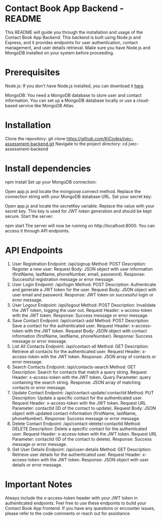 # Contact Book App Backend - README
This README will guide you through the installation and usage of the Contact Book App Backend. This backend is built using Node.js and Express, and it provides endpoints for user authentication, contact management, and user details retrieval. Make sure you have Node.js and MongoDB installed on your system before proceeding.

# Prerequisites
Node.js: If you don't have Node.js installed, you can download it [here](https://nodejs.org/en/download).

MongoDB: You need a MongoDB database to store user and contact information. You can set up a MongoDB database locally or use a cloud-based service like MongoDB Atlas.

# Installation
Clone the repository:
git clone https://github.com/KiCodes/jvec-assessment-backend.git
Navigate to the project directory:
cd jvec-assessment-backend


# Install dependencies
npm install
Set up your MongoDB connection:

Open app.js and locate the mongoose.connect method.
Replace the connection string with your MongoDB database URL.
Set your secret key:

Open app.js and locate the secretKey variable.
Replace the value with your secret key. This key is used for JWT token generation and should be kept secure.
Start the server:

npm start
The server will now be running on http://localhost:8000. You can access it through API endpoints.

# API Endpoints
1. User Registration
Endpoint: /api/signup
Method: POST
Description: Register a new user.
Request Body: JSON object with user information (firstName, lastName, phoneNumber, email, password).
Response: Successful registration message or error message.
2. User Login
Endpoint: /api/login
Method: POST
Description: Authenticate and generate a JWT token for the user.
Request Body: JSON object with user email and password.
Response: JWT token on successful login or error message.
3. User Logout
Endpoint: /api/logout
Method: POST
Description: Invalidate the JWT token, logging the user out.
Request Header: x-access-token with the JWT token.
Response: Success message or error message.
4. Save Contact
Endpoint: /api/contact-add
Method: POST
Description: Save a contact for the authenticated user.
Request Header: x-access-token with the JWT token.
Request Body: JSON object with contact information (firstName, lastName, phoneNumber).
Response: Success message or error message.
5. List All Contacts
Endpoint: /api/contact-all
Method: GET
Description: Retrieve all contacts for the authenticated user.
Request Header: x-access-token with the JWT token.
Response: JSON array of contacts or error message.
6. Search Contacts
Endpoint: /api/contacts-search
Method: GET
Description: Search for contacts that match a query string.
Request Header: x-access-token with the JWT token.
Query Parameter: query containing the search string.
Response: JSON array of matching contacts or error message.
7. Update Contact
Endpoint: /api/contact-update/:contactId
Method: PUT
Description: Update a specific contact for the authenticated user.
Request Header: x-access-token with the JWT token.
Request URL Parameter: contactId (ID of the contact to update).
Request Body: JSON object with updated contact information (firstName, lastName, phoneNumber).
Response: Success message or error message.
8. Delete Contact
Endpoint: /api/contact-delete/:contactId
Method: DELETE
Description: Delete a specific contact for the authenticated user.
Request Header: x-access-token with the JWT token.
Request URL Parameter: contactId (ID of the contact to delete).
Response: Success message or error message.
9. Get User Details
Endpoint: /api/user-details
Method: GET
Description: Retrieve user details for the authenticated user.
Request Header: x-access-token with the JWT token.
Response: JSON object with user details or error message.
# Important Notes
Always include the x-access-token header with your JWT token in authenticated endpoints.
Feel free to use these endpoints to build your Contact Book App frontend. If you have any questions or encounter issues, please refer to the code comments or reach out for assistance.
